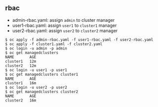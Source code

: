 ## rbac

- admin-rbac.yaml: assign `admin` to cluster manager
- user1-rbac.yaml: assign `user1` to `cluster1` manager
- user2-rbac.yaml: assign `user2` to `cluster2` manager

```
$ oc apply -f admin-rbac.yaml -f user1-rbac.yaml -f user2-rbac.yaml
$ oc apply -f cluster1.yaml -f cluster2.yaml
$ oc login -u admin -p admin
$ oc get managedclusters
NAME       AGE
cluster1   12m
cluster2   12m
$ oc login -u user1 -p user1
$ oc get managedclusters cluster1
NAME       AGE
cluster1   16m
$ oc login -u user2 -p user2
$ oc get managedclusters cluster2
NAME       AGE
cluster2   16m
```